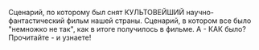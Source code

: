 <!--2017-02-16 19:21:19-->
Сценарий, по которому был снят КУЛЬТОВЕЙШИЙ научно-фантастический фильм нашей страны. Сценарий, в котором все было "немножко не так", как в итоге получилось в фильме. А - КАК было? Прочитайте - и узнаете!